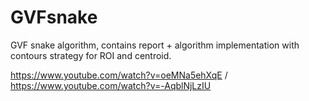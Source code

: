 # GVFsnake
GVF snake algorithm, contains report + algorithm implementation with contours strategy for ROI and centroid.

https://www.youtube.com/watch?v=oeMNa5ehXqE / 
https://www.youtube.com/watch?v=-AqblNjLzIU
